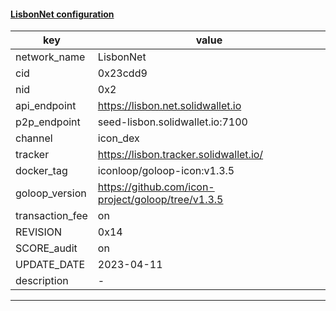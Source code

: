 #### [LisbonNet configuration](https://networkinfo.solidwallet.io/node_info/LisbonNet/default_configure.yml)
|key|value|
|---|---|
|network_name|LisbonNet|
|cid|0x23cdd9|
|nid|0x2|
|api_endpoint|https://lisbon.net.solidwallet.io|
|p2p_endpoint|seed-lisbon.solidwallet.io:7100|
|channel|icon_dex|
|tracker|https://lisbon.tracker.solidwallet.io/|
|docker_tag|iconloop/goloop-icon:v1.3.5|
|goloop_version|https://github.com/icon-project/goloop/tree/v1.3.5|
|transaction_fee|on|
|REVISION|0x14|
|SCORE_audit|on|
|UPDATE_DATE|2023-04-11|
|description|-|
---
